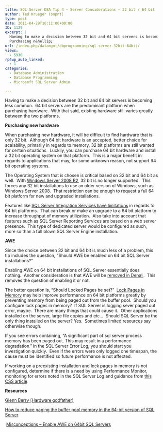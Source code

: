 ```yaml
---
title: SQL Server DBA Tip 4 – Server Considerations – 32 bit / 64 bit
author: Ted Krueger (onpnt)
type: post
date: 2011-04-29T10:11:00+00:00
ID: 1129
excerpt: |
  Having to make a decision between 32 bit and 64 bit servers is becoming less common.  64 bit servers are the predominant platform when purchasing hardware.  With that said, existing hardware still varies greatly between the two platforms. 
  Purchasing n&hellip;
url: /index.php/datamgmt/dbprogramming/sql-server-32bit-64bit/
views:
  - 5930
rp4wp_auto_linked:
  - 1
categories:
  - Database Administration
  - Database Programming
  - Microsoft SQL Server Admin

---
```

Having to make a decision between 32 bit and 64 bit servers is becoming less common.  64 bit servers are the predominant platform when purchasing hardware.  With that said, existing hardware still varies greatly between the two platforms. 

**Purchasing new hardware**

When purchasing new hardware, it will be difficult to find hardware that is only 32 bit.  Although 64 bit hardware is an accepted, better choice for scalability, primarily in regards to memory, 32 bit platforms are still wanted for certain situations.  Luckily, you can purchase 64 bit hardware and install a 32 bit operating system on that platform.  This is a major benefit in regards to applications that may, for some unknown reason, not support 64 bit operating systems.

The Operating System that is chosen is critical based on 32 bit and 64 bit as well.  With [Windows Server 2008 R2][1], 32 bit is no longer supported.  This forces any 32 bit installations to use an older version of Windows, such as Windows Server 2008.  That restriction can be enough to request a full 64 bit platform for new and upgraded installations. 

Features like [SQL Server Integration Services have limitations][2] in regards to 64 bit platforms.  That can break or make an upgrade to a 64 bit platform to increase throughput of memory utilization.  Also take into account that features such as SQL Server Reporting Services are based on a web server presence.  This type of dedicated server would be configured as such, more so than a full blown SQL Server Engine installation.

**AWE** 

Since the choice between 32 bit and 64 bit is much less of a problem, this tip includes the question, “Should AWE be enabled on 64 bit SQL Server installations?”

Enabling AWE on 64 bit installations of SQL Server essentially does nothing.  Another consideration is that AWE will be [removed in Denali][3].  This removes the question of enabling it or not. 

The better question is, “Should Locked Pages be set?”  [Lock Pages in Memory][4] may help improve performance on 64 bit platforms greatly by preventing memory from being paged out from the buffer pool.  Should you configure lock pages in memory?  If SQL Server is logging sever paged out error, maybe.  There are many things that could cause it.  Other applications installed on the server, large file copies and etc&#8230;  Should SQL Server be the only thing installed on the server? Yes.  Sometimes limited resources say otherwise though.

If you see errors containing, &#8220;A significant part of sql server process memory has been paged out. This may result in a performance degradation.&#8221; in the SQL Server Error Log, you should start you investigation quickly.  Even if the errors were only logged one timespan, the cause must be identified so future performance is not affected.

If working on a preexisting installation and lock pages in memory is not configured, determine if there is a need by using Performance Monitor, monitoring for errors noted in the SQL Server Log and guidance from [this CSS article][5].

**Resources**

[Glenn Berry (Hardware godfather)][6]

[How to reduce paging the buffer pool memory in the 64-bit version of SQL Server][7]

 [Misconceptions – Enable AWE on 64bit SQL Servers][8]

 [1]: http://www.microsoft.com/windowsserver2008/en/us/system-requirements.aspx
 [2]: http://msdn.microsoft.com/en-us/library/ms141766.aspx
 [3]: http://msdn.microsoft.com/en-us/library/ms190673.aspx
 [4]: http://msdn.microsoft.com/en-us/library/ms190730.aspx
 [5]: http://blogs.msdn.com/b/psssql/archive/2009/05/12/sql-server-reports-working-set-trim-warning-message-during-early-startup-phase.aspx
 [6]: http://sqlserverperformance.wordpress.com/2011/02/14/sql-server-and-the-lock-pages-in-memory-right-in-windows-server/
 [7]: http://support.microsoft.com/kb/918483
 [8]: http://sqlblog.com/blogs/jonathan_kehayias/archive/2010/10/12/tsql-tuesday-11-misconceptions-enable-awe-on-64bit-sql-servers.aspx